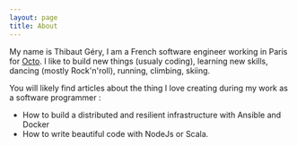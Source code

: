 ```yaml
---
layout: page
title: About
---
```


My name is Thibaut Géry, I am a French software engineer working in Paris for
[Octo](http://www.octo.com/en). I like to build new things (usualy coding),
learning new skills, dancing (mostly Rock'n'roll), running, climbing, skiing.


You will likely find articles about the thing I love creating during my work as
a software programmer :

 * How to build a distributed and resilient infrastructure with Ansible and
 Docker
 * How to write beautiful code with NodeJs or Scala.
